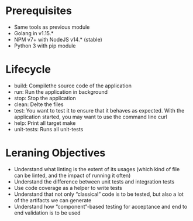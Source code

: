 # Prerequisites

* Same tools as previous module
* Golang in v1.15.*
* NPM v7+ with NodeJS v14.* (stable)
* Python 3 with pip module

# Lifecycle

* build: Compilethe source code of the application
* run: Run the application in background
* stop: Stop the application
* clean: Delte the files
* test: You want to test it to ensure that it behaves as expected. With the application started, you may want to use the command line curl
* help: Print all target make
* unit-tests: Runs all unit-tests

# Leraning Objectives

* Understand what linting is the extent of its usages (which kind of file can be linted, and the impact of running it often)
* Understand the difference between unit tests and integration tests
* Use code coverage as a helper to write tests
* Understand that not only “classical” code is to be tested, but also a lot of the artifacts we can generate
* Understand how “component”-based testing for acceptance and end to end validation is to be used